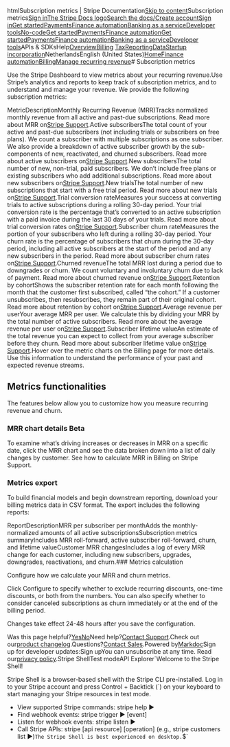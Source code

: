 htmlSubscription metrics | Stripe Documentation[Skip to content](#main-content)Subscription metrics[Sign in](https://dashboard.stripe.com/login?redirect=https%3A%2F%2Fdocs.stripe.com%2Fbilling%2Fsubscriptions%2Fview-metrics)[The Stripe Docs logo](/)[Search the docs/](#)[Create account](https://dashboard.stripe.com/register/billing)[Sign in](https://dashboard.stripe.com/login?redirect=https%3A%2F%2Fdocs.stripe.com%2Fbilling%2Fsubscriptions%2Fview-metrics)[Get started](/get-started)[Payments](/payments)[Finance automation](/finance-automation)[Banking as a service](/financial-services)[Developer tools](/development)[No-code](/no-code)[Get started](/get-started)[Payments](/payments)[Finance automation](/finance-automation)[](#)[Get started](/get-started)[Payments](/payments)[Finance automation](/finance-automation)[Banking as a service](/financial-services)[Developer tools](/development)[](#)APIs & SDKsHelp[Overview](/docs/finance-automation)[Billing](#)
[Tax](#)[Reporting](#)[Data](#)[Startup incorporation](#)NetherlandsEnglish (United States)[](#)[](#)[Home](/docs)[Finance automation](/docs/finance-automation)[Billing](/docs/billing)[Manage recurring revenue](/docs/billing/manage-revenue)# Subscription metrics

Use the Stripe Dashboard to view metrics about your recurring revenue.Use Stripe’s analytics and reports to keep track of subscription metrics, and to understand and manage your revenue. We provide the following subscription metrics:

MetricDescriptionMonthly Recurring Revenue (MRR)Tracks normalized monthly revenue from all active and past-due subscriptions. Read more about MRR on[Stripe Support](https://support.stripe.com/questions/calculating-monthly-recurring-revenue-(mrr)-in-billing).Active subscribersThe total count of your active and past-due subscribers (not including trials or subscribers on free plans). We count a subscriber with multiple subscriptions as one subscriber. We also provide a breakdown of active subscriber growth by the sub-components of new, reactivated, and churned subscribers. Read more about active subscribers on[Stripe Support](https://support.stripe.com/questions/understanding-active-subscribers).New subscribersThe total number of new, non-trial, paid subscribers. We don’t include free plans or existing subscribers who add additional subscriptions. Read more about new subscribers on[Stripe Support](https://support.stripe.com/questions/understanding-the-new-subscribers-metric).New trialsThe total number of new subscriptions that start with a free trial period. Read more about new trials on[Stripe Support](https://support.stripe.com/questions/impact-of-subscription-trial-periods-on-monthly-recurring-revenue-%28mrr%29-in-billing).Trial conversion rateMeasures your success at converting trials to active subscriptions during a rolling 30-day period. Your trial conversion rate is the percentage that’s converted to an active subscription with a paid invoice during the last 30 days of your trials. Read more about trial conversion rates on[Stripe Support](https://support.stripe.com/questions/calculating-trial-conversion-rate-in-billing).Subscriber churn rateMeasures the portion of your subscribers who left during a rolling 30-day period. Your churn rate is the percentage of subscribers that churn during the 30-day period, including all active subscribers at the start of the period and any new subscribers in the period. Read more about subscriber churn rates on[Stripe Support](https://support.stripe.com/questions/calculating-subscriber-churn-rate-in-billing#:~:text=Billing-,Subscriber%20Churn%20Rate,-The%20churn%20rate).Churned revenueThe total MRR lost during a period due to downgrades or churn. We count voluntary and involuntary churn due to lack of payment. Read more about churned revenue on[Stripe Support](https://support.stripe.com/questions/calculating-subscriber-churn-rate-in-billing#:~:text=numerator%20and%20denominator.-,Churned%20Revenue,-The%20churned%20revenue).Retention by cohortShows the subscriber retention rate for each month following the month that the customer first subscribed, called “the cohort.” If a customer unsubscribes, then resubscribes, they remain part of their original cohort. Read more about retention by cohort on[Stripe Support](https://support.stripe.com/questions/subscriber-cohorts-and-cohort-retention-in-billing).Average revenue per userYour average MRR per user. We calculate this by dividing your MRR by the total number of active subscribers. Read more about the average revenue per user on[Stripe Support](https://support.stripe.com/questions/calculating-average-revenue-per-user-in-billing).Subscriber lifetime valueAn estimate of the total revenue you can expect to collect from your average subscriber before they churn. Read more about subscriber lifetime value on[Stripe Support](https://support.stripe.com/questions/calculating-subscriber-lifetime-value-in-billing).Hover over the metric charts on the Billing page for more details. Use this information to understand the performance of your past and expected revenue streams.

## Metrics functionalities

The features below allow you to customize how you measure recurring revenue and churn.

### MRR chart details Beta

To examine what’s driving increases or decreases in MRR on a specific date, click the MRR chart and see the data broken down into a list of daily changes by customer. See how to calculate MRR in Billing on Stripe Support.

### Metrics export

To build financial models and begin downstream reporting, download your billing metrics data in CSV format. The export includes the following reports:

ReportDescriptionMRR per subscriber per monthAdds the monthly-normalized amounts of all active subscriptionsSubscription metrics summaryIncludes MRR roll-forward, active subscriber roll-forward, churn, and lifetime valueCustomer MRR changesIncludes a log of every MRR change for each customer, including new subscribers, upgrades, downgrades, reactivations, and churn.### Metrics calculation

Configure how we calculate your MRR and churn metrics.

Click Configure to specify whether to exclude recurring discounts, one-time discounts, or both from the numbers. You can also specify whether to consider canceled subscriptions as churn immediately or at the end of the billing period.

Changes take effect 24-48 hours after you save the configuration.

Was this page helpful?[Yes](#)[No](#)Need help?[Contact Support](https://support.stripe.com/).Check out our[product changelog](https://stripe.com/blog/changelog).Questions?[Contact Sales](https://stripe.com/contact/sales).Powered by[Markdoc](https://markdoc.dev)Sign up for developer updates:Sign upYou can unsubscribe at any time. Read our[privacy policy](https://stripe.com/privacy).Stripe ShellTest modeAPI Explorer[](https://stripe.com/docs/stripe-cli#install)`Welcome to the Stripe Shell!

Stripe Shell is a browser-based shell with the Stripe CLI pre-installed. Log in to your
Stripe account and press Control + Backtick (`) on your keyboard to start managing your Stripe
resources in test mode.

- View supported Stripe commands: stripe help ▶️
- Find webhook events: stripe trigger ▶️ [event]
- Listen for webhook events: stripe listen ▶
- Call Stripe APIs: stripe [api resource] [operation] (e.g., stripe customers list ▶️)`The Stripe Shell is best experienced on desktop.`$`